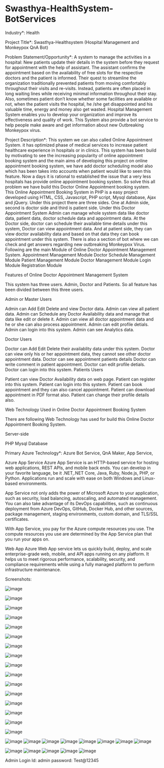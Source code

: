 # Swasthya-HealthSystem-BotServices

Industry*:
Health

Project Title*:
Swasthya-Healthsystem (Hospital Management and Monkeypox QnA Bot)

Problem Statement/Opportunity*:
A system to manage the activities in a hospital: New patients update their details in the system before they request for appointment with the help of assistant. The assistant confirms the appointment based on the availability of free slots for the respective doctors and the patient is informed. Their quest to streamline the organization traditionally prevented patients from moving comfortably throughout their visits and re-visits. Instead, patients are often placed in long waiting lines while receiving minimal information throughout their stay. Also, sometimes patient don’t know whether some facilities are available or not, when the patient visits the hospital, he /she get disappointed and his valuable time, energy and money also get wasted. Hospital Management System enables you to develop your organization and improve its effectiveness and quality of work. This System also provide a bot service to help people make aware and get information about new Outbreaking Monkeypox virus.

Project Description*:
This system we can also called Online Appointment System. it has optimized phase of medical services to increase patient healthcare experience in hospitals or in clinics. This system has been build by motivating to see the increasing popularity of online appointment booking system and the main aims of developing this project on online appointment booking system, we have add doctor scheduling model also which has been takes into accounts when patient would like to seen this feature. Now a days it is rational to established the issue that a very less hospitals has provide online appointment booking system. So solve this all problem we have build this Doctor Online Appointment booking system. This Online Appointment Booking System in PHP is a easy project developed using HTML, CSS, Javascript, PHP script, Mysql database, Ajax and jQuery. Under this project there are three sides. One at Admin side, second is doctor side and third is patient side. Under this Doctor Appointment System Admin can manage whole system data like doctor data, patient data, doctor schedule data and appointment data. At the Doctor side, doctor can schedule their available time details under this system, Doctor can view appointment data. And at patient side, they can view doctor availability data and based on that data they can book appointment under this system. There is also a section of bot where we can check and get answers regarding new outbreaking Monkeypox Virus. Following are the main Module of Online Doctor Appointment Management System. Appointment Management Module Doctor Schedule Management Module Patient Management Module Doctor Management Module Login Module Registration Module


Features of Online Doctor Appointment Management System

This system has three users. Admin, Doctor and Patients. So all feature has been divided between this three users.

Admin or Master Users

Admin can Add Edit Delete and view Doctor data.
Admin can view all patient data.
Admin can Schedule any Doctor Availability data and manage that data like edit or delete it.
Admin can view all doctor appointment data and he or she can also process appointment.
Admin can edit profile detials.
Admin can login into this system.
Admin can see Analytics data.


Doctor Users

Doctor can Add Edit Delete their availablity data under this system.
Doctor can view only his or her appointment data, they cannot see other doctor appointment data.
Doctor can see appointment patients details
Doctor can write comment in patient appointment.
Doctor can edit profile detials.
Doctor can login into this system.
Patients Users

Patient can view Doctor Availability data on web page.
Patient can register into this system.
Patient can login into this system.
Patient can book appointment and they can also cancel appointment.
Patient can download appointment in PDF format also.
Patient can change their profile details also.

Web Technology Used in Online Doctor Appointment Booking System

There are following Web Technology has used for build this Online Doctor Appointment Booking System.

Server-side

PHP
Mysql Database



Primary Azure Technology*:
Azure Bot Service, QnA Maker, App Service,


Azure App Service
Azure App Service is an HTTP-based service for hosting web applications, REST APIs, and mobile back ends. You can develop in your favorite language, be it .NET,.NET Core, Java, Ruby, Node.js, PHP, or Python. Applications run and scale with ease on both Windows and Linux-based environments.

App Service not only adds the power of Microsoft Azure to your application, such as security, load balancing, autoscaling, and automated management. You can also take advantage of its DevOps capabilities, such as continuous deployment from Azure DevOps, GitHub, Docker Hub, and other sources, package management, staging environments, custom domain, and TLS/SSL certificates.

With App Service, you pay for the Azure compute resources you use. The compute resources you use are determined by the App Service plan that you run your apps on.

Web App
Azure Web App service lets us quickly build, deploy, and scale enterprise-grade web, mobile, and API apps running on any platform. It helps us to meet rigorous performance, scalability, security, and compliance requirements while using a fully managed platform to perform infrastructure maintenance.


Screenshots:

![image](https://user-images.githubusercontent.com/100230988/183054566-29ec2abf-20d6-4b77-a834-c900eadea3c1.png)


![image](https://user-images.githubusercontent.com/100230988/183054639-7a2eda25-dd43-4fed-9bb3-fd7975503116.png)


![image](https://user-images.githubusercontent.com/100230988/183054743-02f08a33-55e9-45a2-8ae2-8bf693475bf2.png)


![image](https://user-images.githubusercontent.com/100230988/183054827-3f4672f4-aba7-48ad-9eba-ba70c400554a.png)


![image](https://user-images.githubusercontent.com/100230988/183054910-9134c5fb-c65b-4fa0-99a9-0a3b7f5071fd.png)

![image](https://user-images.githubusercontent.com/100230988/183055079-d798ec76-700b-43b8-81d6-c42fdf8677bf.png)

![image](https://user-images.githubusercontent.com/100230988/183055183-fe03cc57-695b-4b68-899d-8becd389b16d.png)


![image](https://user-images.githubusercontent.com/100230988/183055269-0ad482dc-27e3-4007-a42a-8f60e529dfe9.png)

![image](https://user-images.githubusercontent.com/100230988/183055438-51257654-40ee-42d4-ab48-b3b44418d928.png)

![image](https://user-images.githubusercontent.com/100230988/183055550-52654ff8-d231-4907-b0fd-0309972439b4.png)

![image](https://user-images.githubusercontent.com/100230988/183055620-3c59c978-044e-492d-b111-46820faf05fa.png)

![image](https://user-images.githubusercontent.com/100230988/183055739-7d03a9d0-6866-4790-8b4d-8f7471828f07.png)

![image](https://user-images.githubusercontent.com/100230988/183055808-3c89235d-6af6-4ca8-b94b-badd536480d9.png)

![image](https://user-images.githubusercontent.com/100230988/183055871-55a1f0ef-09fd-4ce5-a774-82425d750d5c.png)

![image](https://user-images.githubusercontent.com/100230988/183055961-c9d06347-e3fa-45f1-95a2-2a93933f2984.png)

![image](https://user-images.githubusercontent.com/100230988/183056015-868edd64-afa0-414c-ac51-301f19c79747.png)


![image](https://user-images.githubusercontent.com/100230988/183056135-17f59340-265b-432e-9a16-f39445ad7982.png)
![image](https://user-images.githubusercontent.com/100230988/183056175-e870544d-68a0-448c-97c8-fa161ba4e7b7.png)
![image](https://user-images.githubusercontent.com/100230988/183056356-619023f3-eeb7-4a23-aa7a-9afe8605d999.png)
![image](https://user-images.githubusercontent.com/100230988/183056421-55bd01e0-674c-44b6-9029-58f9e69b7bbc.png)
![image](https://user-images.githubusercontent.com/100230988/183056490-3d79a2c1-b8c8-4494-988f-69ec227c7c9a.png)
![image](https://user-images.githubusercontent.com/100230988/183056530-213c44db-32b3-42c2-900e-01746bc00f61.png)
![image](https://user-images.githubusercontent.com/100230988/183056699-7efc6ad0-814a-480b-85f5-68f09d8fecc7.png)
![image](https://user-images.githubusercontent.com/100230988/183056788-1932ae12-86f8-42f2-81b4-8b8a2175654e.png)

![image](https://user-images.githubusercontent.com/100230988/183056851-e381d497-584b-424e-b9b7-2f08e5379a58.png)
![image](https://user-images.githubusercontent.com/100230988/183056895-edf5f752-a686-4709-81e1-67fd8616e56c.png)
![image](https://user-images.githubusercontent.com/100230988/183056980-a706eb33-81c9-4529-923b-8898bacbe606.png)
![image](https://user-images.githubusercontent.com/100230988/183057046-8ba8ac41-0bad-4c61-a38c-e75a14bc2c5c.png)
![image](https://user-images.githubusercontent.com/100230988/183057225-9da93056-1b66-471c-a984-fab8e1c91e23.png)


Admin Login Id: admin 
password: Test@12345






